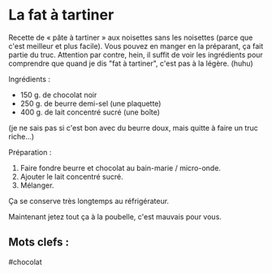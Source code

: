 La fat à tartiner
=================

Recette de « pâte à tartiner » aux noisettes sans les noisettes (parce
que c'est meilleur et plus facile). Vous pouvez en manger en la
préparant, ça fait partie du truc. Attention par contre, hein, il
suffit de voir les ingrédients pour comprendre que quand je dis "fat à
tartiner", c'est pas à la légère. (huhu)

Ingrédients :

- 150 g. de chocolat noir
- 250 g. de beurre demi-sel (une plaquette)
- 400 g. de lait concentré sucré (une boîte)

(je ne sais pas si c'est bon avec du beurre doux, mais quitte à faire
un truc riche...)

Préparation :

1. Faire fondre beurre et chocolat au bain-marie / micro-onde.
2. Ajouter le lait concentré sucré.
3. Mélanger.

Ça se conserve très longtemps au réfrigérateur.

Maintenant jetez tout ça à la poubelle, c'est mauvais pour vous.

Mots clefs :
----------------

#chocolat

